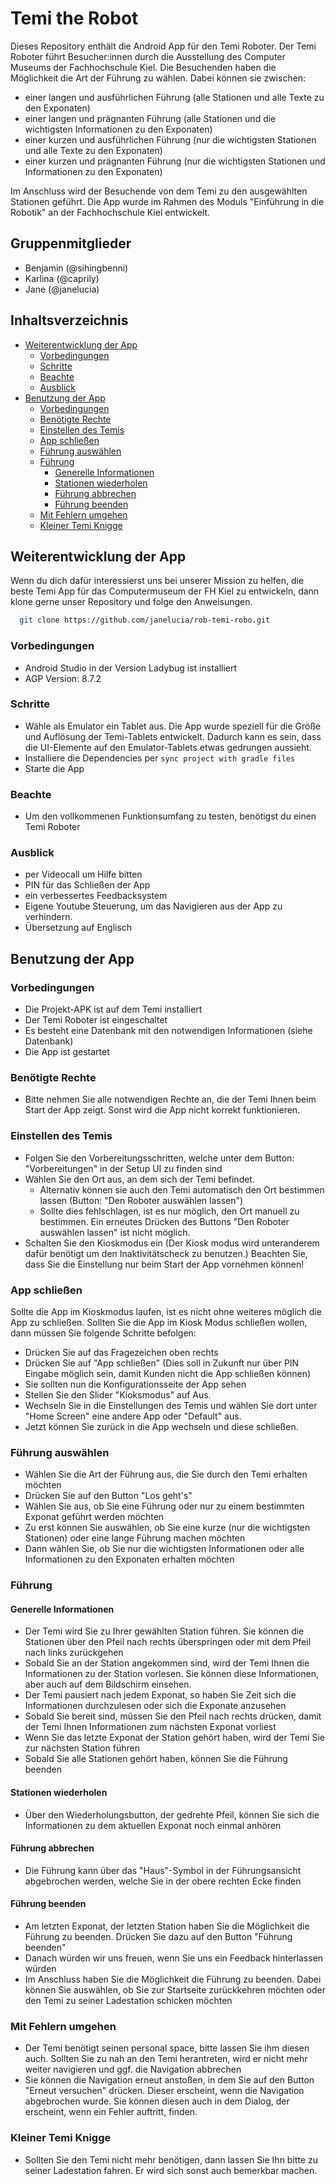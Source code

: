 # Temi the Robot

Dieses Repository enthält die Android App für den Temi Roboter. Der Temi Roboter führt
Besucher:innen durch die Ausstellung des Computer Museums der Fachhochschule Kiel. 
Die Besuchenden haben die Möglichkeit die Art der Führung zu wählen. Dabei können sie zwischen:

- einer langen und ausführlichen Führung (alle Stationen und alle Texte zu den Exponaten)
- einer langen und prägnanten Führung (alle Stationen und die wichtigsten Informationen zu den Exponaten)
- einer kurzen und ausführlichen Führung (nur die wichtigsten Stationen und alle Texte zu den Exponaten)
- einer kurzen und prägnanten Führung (nur die wichtigsten Stationen und Informationen zu den Exponaten)

Im Anschluss wird der Besuchende von dem Temi zu den ausgewählten Stationen geführt.
Die App wurde im Rahmen des Moduls "Einführung in die Robotik" an der Fachhochschule Kiel entwickelt.

## Gruppenmitglieder

- Benjamin (@sihingbenni)
- Karlina (@caprily)
- Jane (@janelucia)

## Inhaltsverzeichnis

- [Weiterentwicklung der App](#weiterentwicklung-der-app)
  - [Vorbedingungen](#vorbedingungen)
  - [Schritte](#schritte)
  - [Beachte](#beachte)
  - [Ausblick](#ausblick)
- [Benutzung der App](#benutzung-der-app)
  - [Vorbedingungen](#vorbedingungen-1)
  - [Benötigte Rechte](#benötigte-rechte)
  - [Einstellen des Temis](#einstellen-des-temis)
  - [App schließen](#app-schließen)
  - [Führung auswählen](#führung-auswählen)
  - [Führung](#führung)
    - [Generelle Informationen](#generelle-informationen)
    - [Stationen wiederholen](#stationen-wiederholen)
    - [Führung abbrechen](#führung-abbrechen)
    - [Führung beenden](#führung-beenden)
  - [Mit Fehlern umgehen](#mit-fehlern-umgehen)
  - [Kleiner Temi Knigge](#kleiner-temi-knigge)

## Weiterentwicklung der App

Wenn du dich dafür interessierst uns bei unserer Mission zu helfen, die beste Temi App für das Computermuseum der FH Kiel zu entwickeln, dann klone gerne unser Repository und folge den Anweisungen.

```bash
  git clone https://github.com/janelucia/rob-temi-robo.git
```

### Vorbedingungen
- Android Studio in der Version Ladybug ist installiert
- AGP Version: 8.7.2

### Schritte
- Wähle als Emulator ein Tablet aus. Die App wurde speziell für die Größe und Auflösung der Temi-Tablets entwickelt. Dadurch kann es sein, dass die UI-Elemente auf den Emulator-Tablets etwas gedrungen aussieht.
- Installiere die Dependencies per `sync project with gradle files`
- Starte die App

### Beachte
- Um den vollkommenen Funktionsumfang zu testen, benötigst du einen Temi Roboter

### Ausblick
- per Videocall um Hilfe bitten
- PIN für das Schließen der App
- ein verbessertes Feedbacksystem
- Eigene Youtube Steuerung, um das Navigieren aus der App zu verhindern.
- Übersetzung auf Englisch

## Benutzung der App

### Vorbedingungen
- Die Projekt-APK ist auf dem Temi installiert
- Der Temi Roboter ist eingeschaltet
- Es besteht eine Datenbank mit den notwendigen Informationen (siehe Datenbank)
- Die App ist gestartet

### Benötigte Rechte
* Bitte nehmen Sie alle notwendigen Rechte an, die der Temi Ihnen beim Start der App zeigt. Sonst wird die App nicht korrekt funktionieren.


### Einstellen des Temis
- Folgen Sie den Vorbereitungsschritten, welche unter dem Button: "Vorbereitungen" in der Setup UI zu finden sind
- Wählen Sie den Ort aus, an dem sich der Temi befindet.
  - Alternativ können sie auch den Temi automatisch den Ort bestimmen lassen (Button: "Den Roboter auswählen lassen")
  - Sollte dies fehlschlagen, ist es nur möglich, den Ort manuell zu bestimmen. Ein erneutes Drücken des Buttons "Den Roboter auswählen lassen" ist nicht möglich.
- Schalten Sie den Kioskmodus ein (Der Kiosk modus wird unteranderem dafür benötigt um den Inaktivitätscheck zu benutzen.)
Beachten Sie, dass Sie die Einstellung nur beim Start der App vornehmen können!

### App schließen
Sollte die App im Kioskmodus laufen, ist es nicht ohne weiteres möglich die App zu schließen.
Sollten Sie die App im Kiosk Modus schließen wollen, dann müssen Sie folgende Schritte befolgen:
- Drücken Sie auf das Fragezeichen oben rechts
- Drücken Sie auf "App schließen" (Dies soll in Zukunft nur über PIN Eingabe möglich sein, damit Kunden nicht die App schließen können)
- Sie sollten nun die Konfigurationsseite der App sehen
- Stellen Sie den Slider "Kioksmodus" auf Aus.
- Wechseln Sie in die Einstellungen des Temis und wählen Sie dort unter "Home Screen" eine andere App oder "Default" aus.
- Jetzt können Sie zurück in die App wechseln und diese schließen.


### Führung auswählen
- Wählen Sie die Art der Führung aus, die Sie durch den Temi erhalten möchten
- Drücken Sie auf den Button "Los geht's"
- Wählen Sie aus, ob Sie eine Führung oder nur zu einem bestimmten Exponat geführt werden möchten
- Zu erst können Sie auswählen, ob Sie eine kurze (nur die wichtigsten Stationen) oder eine lange Führung machen möchten
- Dann wählen Sie, ob Sie nur die wichtigsten Informationen oder alle Informationen zu den Exponaten erhalten möchten

### Führung

#### Generelle Informationen
- Der Temi wird Sie zu Ihrer gewählten Station führen. Sie können die Stationen über den Pfeil nach rechts überspringen oder mit dem Pfeil nach links zurückgehen
- Sobald Sie an der Station angekommen sind, wird der Temi Ihnen die Informationen zu der Station vorlesen. Sie können diese Informationen, aber auch auf dem Bildschirm einsehen.
- Der Temi pausiert nach jedem Exponat, so haben Sie Zeit sich die Informationen durchzulesen oder sich die Exponate anzusehen
- Sobald Sie bereit sind, müssen Sie den Pfeil nach rechts drücken, damit der Temi Ihnen Informationen zum nächsten Exponat vorliest
- Wenn Sie das letzte Exponat der Station gehört haben, wird der Temi Sie zur nächsten Station führen
- Sobald Sie alle Stationen gehört haben, können Sie die Führung beenden

#### Stationen wiederholen
- Über den Wiederholungsbutton, der gedrehte Pfeil, können Sie sich die Informationen zu dem aktuellen Exponat noch einmal anhören

#### Führung abbrechen
- Die Führung kann über das "Haus"-Symbol in der Führungsansicht abgebrochen werden, welche Sie in der obere rechten Ecke finden

#### Führung beenden
- Am letzten Exponat, der letzten Station haben Sie die Möglichkeit die Führung zu beenden. Drücken Sie dazu auf den Button "Führung beenden"
- Danach würden wir uns freuen, wenn Sie uns ein Feedback hinterlassen würden
- Im Anschluss haben Sie die Möglichkeit die Führung zu beenden. Dabei können Sie auswählen, ob Sie zur Startseite zurückkehren möchten oder den Temi zu seiner Ladestation schicken möchten

### Mit Fehlern umgehen
- Der Temi benötigt seinen personal space, bitte lassen Sie ihm diesen auch. Sollten Sie zu nah an den Temi herantreten, wird er nicht mehr weiter navigieren und ggf. die Navigation abbrechen
- Sie können die Navigation erneut anstoßen, in dem Sie auf den Button "Erneut versuchen" drücken. Dieser erscheint, wenn die Navigation abgebrochen wurde. Sie können diesen auch in dem Dialog, der erscheint, wenn ein Fehler auftritt, finden.

### Kleiner Temi Knigge
- Sollten Sie den Temi nicht mehr benötigen, dann lassen Sie Ihn bitte zu seiner Ladestation fahren. Er wird sich sonst auch bemerkbar machen.




